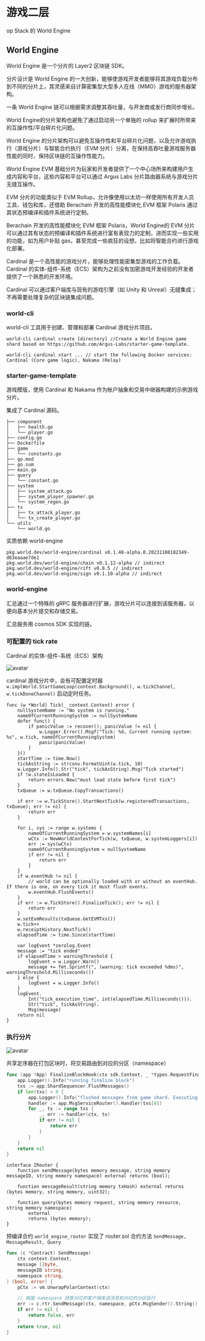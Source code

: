 # 游戏二层

op Stack 的 World Engine

## World Engine

World Engine 是一个分片的 Layer2 区块链 SDK。

分片设计是 World Engine 的一大创新，能够使游戏开发者能够将其游戏负载分布到不同的分片上，其灵感来自计算密集型大型多人在线（MMO）游戏的服务器架构。

一条 World Engine 链可以根据需求调整其吞吐量，与开发商或发行商同步增长。

World Engine的分片架构也避免了通过启动另一个单独的 rollup 来扩展时所带来的互操作性/平台碎片化问题。

World Engine 的分片架构可以避免互操作性和平台碎片化问题，以及允许游戏执行（游戏分片）与智能合约执行（EVM 分片）分离，在保持高吞吐量游戏服务器性能的同时，保持区块链的互操作性能力。

World Engine EVM 基础分片为玩家和开发者提供了一个中心场所来构建用户生成内容和平台，这些内容和平台可以通过 Argus Labs 分片路由器系统与游戏分片无缝互操作。

EVM 分片的功能类似于 EVM Rollup，允许像使用以太坊一样使用所有开发人员工具、钱包和库，还借助 Berachain 开发的高性能模块化 EVM 框架 Polaris 通过其状态预编译和插件系统进行定制。

Berachain 开发的高性能模块化 EVM 框架 Polaris，World Engine的 EVM 分片可以通过其有状态的预编译和插件系统进行富有表现力的定制，进而实现一些实用的功能，如为用户补贴 gas，甚至完成一些疯狂的设想，比如将智能合约进行游戏化部署。

Cardinal 是一个高性能的游戏分片，能够处理性能密集型游戏的工作负载。Cardinal 的实体-组件-系统（ECS）架构为之前没有加密游戏开发经验的开发者提供了一个熟悉的开发环境。

Cardinal 可以通过客户端库与现有的游戏引擎（如 Unity 和 Unreal）无缝集成；不再需要处理复杂的区块链集成问题。

### world-cli

world-cli 工具用于创建、管理和部署 Cardinal 游戏分片项目。

```shell
world-cli cardinal create [directory] //Create a World Engine game shard based on https://github.com/Argus-Labs/starter-game-template.

world-cli cardinal start ... // start the following Docker services: Cardinal (Core game logic), Nakama (Relay)
```

### starter-game-template 

游戏模版，使用 Cardinal 和 Nakama 作为帐户抽象和交易中继器构建的示例游戏分片。

集成了 Cardinal 源码。

```shell
├── component
│   ├── health.go
│   └── player.go
├── config.go
├── Dockerfile
├── game
│   └── constants.go
├── go.mod
├── go.sum
├── main.go
├── query
│   └── constant.go
├── system
│   ├── system_attack.go
│   ├── system_player_spawner.go
│   └── system_regen.go
├── tx
│   ├── tx_attack_player.go
│   └── tx_create_player.go
└── utils
    └── world.go
```

实质依赖 world-engine

```
pkg.world.dev/world-engine/cardinal v0.1.48-alpha.0.20231108182349-d63eaaae7de1
pkg.world.dev/world-engine/chain v0.1.12-alpha // indirect
pkg.world.dev/world-engine/rift v0.0.5 // indirect
pkg.world.dev/world-engine/sign v0.1.10-alpha // indirect
```
### world-engine

汇总通过一个特殊的 gRPC 服务器进行扩展，游戏分片可以连接到该服务器，以便向基本分片提交和存储交易。

汇总服务用 cosmos SDK 实现的链。

### 可配置的 tick rate

Cardinal 的实体-组件-系统（ECS）架构

![avatar](./images/ECS.png)

cardinal 游戏分片中，会有可配置定时器 `w.implWorld.StartGameLoop(context.Background(), w.tickChannel, w.tickDoneChannel)`  启动定时任务。

```
func (w *World) Tick(_ context.Context) error {
	nullSystemName := "No system is running."
	nameOfCurrentRunningSystem := nullSystemName
	defer func() {
		if panicValue := recover(); panicValue != nil {
			w.Logger.Error().Msgf("Tick: %d, Current running system: %s", w.tick, nameOfCurrentRunningSystem)
			panic(panicValue)
		}
	}()
	startTime := time.Now()
	tickAsString := strconv.FormatUint(w.tick, 10)
	w.Logger.Info().Str("tick", tickAsString).Msg("Tick started")
	if !w.stateIsLoaded {
		return errors.New("must load state before first tick")
	}
	txQueue := w.txQueue.CopyTransactions()

	if err := w.TickStore().StartNextTick(w.registeredTransactions, txQueue); err != nil {
		return err
	}

	for i, sys := range w.systems {
		nameOfCurrentRunningSystem = w.systemNames[i]
		wCtx := NewWorldContextForTick(w, txQueue, w.systemLoggers[i])
		err := sys(wCtx)
		nameOfCurrentRunningSystem = nullSystemName
		if err != nil {
			return err
		}
	}
	if w.eventHub != nil {
		// world can be optionally loaded with or without an eventHub. If there is one, on every tick it must flush events.
		w.eventHub.FlushEvents()
	}
	if err := w.TickStore().FinalizeTick(); err != nil {
		return err
	}
	w.setEvmResults(txQueue.GetEVMTxs())
	w.tick++
	w.receiptHistory.NextTick()
	elapsedTime := time.Since(startTime)

	var logEvent *zerolog.Event
	message := "tick ended"
	if elapsedTime > warningThreshold {
		logEvent = w.Logger.Warn()
		message += fmt.Sprintf(", (warning: tick exceeded %dms)", warningThreshold.Milliseconds())
	} else {
		logEvent = w.Logger.Info()
	}
	logEvent.
		Int("tick_execution_time", int(elapsedTime.Milliseconds())).
		Str("tick", tickAsString).
		Msg(message)
	return nil
}
```

### 执行分片

![avatar](./images/shard.jpg)

共享定序器在打包区块时，将交易路由到对应的分区（namespace）

```go
func (app *App) FinalizeBlockHook(ctx sdk.Context, _ *types.RequestFinalizeBlock) error {
	app.Logger().Info("running finalize block")
	txs := app.ShardSequencer.FlushMessages()
	if len(txs) > 0 {
		app.Logger().Info("flushed messages from game shard. Executing...")
		handler := app.MsgServiceRouter().Handler(txs[0])
		for _, tx := range txs {
			_, err := handler(ctx, tx)
			if err != nil {
				return err
			}
		}
	}
	return nil
}
```

```sol
interface IRouter {
    function sendMessage(bytes memory message, string memory messageID, string memory namespace) external returns (bool);

    function messageResult(string memory txHash) external returns (bytes memory, string memory, uint32);

    function query(bytes memory request, string memory resource, string memory namespace)
        external
        returns (bytes memory);
}
```

预编译合约 `world_engine_router` 实现了 router.sol 合约方法 `SendMessage, MessageResult, Query`

``` go
func (c *Contract) SendMessage(
	ctx context.Context,
	message []byte,
	messageID string,
	namespace string,
) (bool, error) {
	pCtx := vm.UnwrapPolarContext(ctx)

    // 根据 namespace 获取对应的客户端发送消息到对应的分区执行
	err := c.rtr.SendMessage(ctx, namespace, pCtx.MsgSender().String(), messageID, message)
	if err != nil {
		return false, err
	}
	return true, nil
}
```